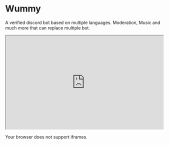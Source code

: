 # Wummy
 A verified discord bot based on multiple languages. Moderation, Music and much more that can replace multiple bot.
 <div class="iframe-container">
 <iframe src="https://docs.wummy.me" width="100%" height="300"> </iframe>
  <p>Your browser does not support iframes.</p>
 </div>

